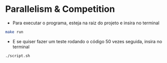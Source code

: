 # Parallelism & Competition

- Para executar o programa, esteja na raiz do projeto e insira no terminal

```bash
make run
```

- E se quiser fazer um teste rodando o código 50 vezes seguida, insira no terminal

```bash
./script.sh
```